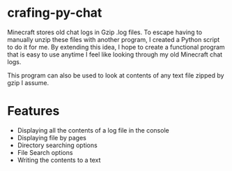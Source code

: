 # crafing-py-chat
Minecraft stores old chat logs in Gzip .log files. To escape having to manually unzip these files with another program, I created a Python script to do it for me.
By extending this idea, I hope to create a functional program that is easy to use anytime I feel like looking through my old Minecraft chat logs.

This program can also be used to look at contents of any text file zipped by gzip I assume.

# Features
- Displaying all the contents of a log file in the console
- Displaying file by pages
- Directory searching options
- File Search options
- Writing the contents to a text
